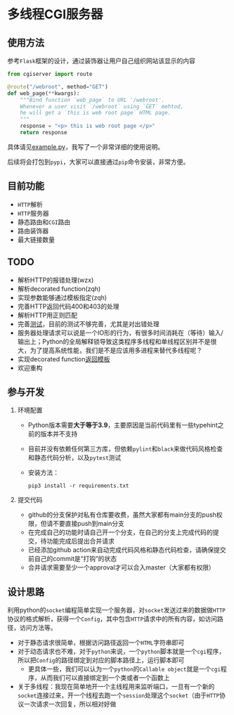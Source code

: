 # 多线程CGI服务器

## 使用方法

参考`Flask`框架的设计，通过装饰器让用户自己组织网站该显示的内容

```python
from cgiserver import route

@route("/webroot", method="GET")
def web_page(**kwargs):
    """Bind function `web_page` to URL '/webroot'.
    Whenever a user visit `/webroot` using `GET` mehtod,
    he will get a `this is web root page` HTML page.
    """
    response = "<p> this is web root page </p>"
    return response

```

具体请见[example.py](./example.py)，我写了一个非常详细的使用说明。

后续将会打包到`pypi`，大家可以直接通过`pip`命令安装，非常方便。

## 目前功能

* `HTTP`解析
* `HTTP`服务器
* 静态路由和`CGI`路由
* 路由装饰器
* 最大链接数量

## TODO

* 解析HTTP的报错处理(wzx)
* 解析decorated function(zqh)
* 实现参数能够通过模板指定(zqh)
* 完善HTTP返回代码400和403的处理
* 解析HTTP用正则匹配
* 完善[测试](./tests/)，目前的测试不够完善，尤其是对出错处理
* 服务器处理请求可以说是一个IO形的行为，有很多时间消耗在（等待）输入/输出上；Python的全局解释锁导致这类程序多线程和单线程区别并不是很大，为了提高系统性能，我们是不是应该用多进程来替代多线程呢？
* 实现decorated function[返回模板](http://bottlepy.org/docs/dev/tutorial.html#templates)
* 欢迎重构

## 参与开发

1. 环境配置
   - Python版本需要**大于等于3.9**，主要原因是当前代码里有一些typehint之前的版本并不支持
   
   - 目前并没有依赖任何第三方库，但依赖`pylint`和`black`来做代码风格检查和静态代码分析，以及`pytest`测试
   
   - 安装方法：
     
      ``` shell
     pip3 install -r requirements.txt
     ```
     
     
   
2. 提交代码
   - github的分支保护对私有仓库要收费，虽然大家都有main分支的push权限，但请不要直接push到main分支
   - 在完成自己的功能时请自己开一个分支，在自己的分支上完成代码的提交，待功能完成后提出合并请求
   - 已经添加github action来自动完成代码风格和静态代码检查，请确保提交前自己的commit是“打钩”的状态
   - 合并请求需要至少一个approval才可以合入master（大家都有权限）


## 设计思路

利用python的`socket`编程简单实现一个服务器，对`socket`发送过来的数据做`HTTP`协议的格式解析，获得一个`Config`，其中包含`HTTP`请求中的所有内容，如访问路径，访问方法等。

* 对于静态请求很简单，根据访问路径返回一个`HTML`字符串即可
* 对于动态请求也不难，对于`python`来说，一个`python`脚本就是一个`cgi`程序，所以把`Config`的路径绑定到对应的脚本路径上，运行脚本即可
  * 更具体一些，我们可以认为一个`python`的`Callable object`就是一个`cgi`程序，从而我们可以直接绑定到一个类或者一个函数上
* 关于多线程：我现在简单地开一个主线程用来监听端口，一旦有一个新的`socket`连接过来，开一个线程去跑一个`session`处理这个`socket`（由于`HTTP`协议一次请求一次回复，所以相对好做
